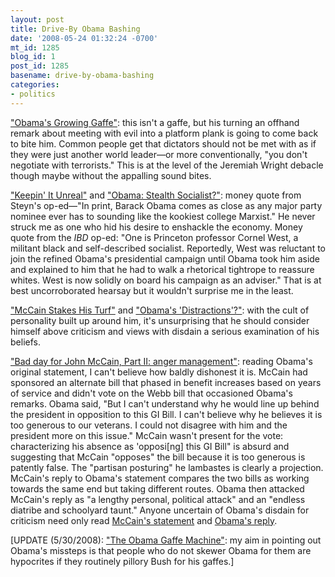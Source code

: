 ```yaml
---
layout: post
title: Drive-By Obama Bashing
date: '2008-05-24 01:32:24 -0700'
mt_id: 1285
blog_id: 1
post_id: 1285
basename: drive-by-obama-bashing
categories:
- politics
---
```

<p>
<a href="http://www.realclearpolitics.com/articles/2008/05/post_40.html">"Obama's Growing Gaffe"</a>: this isn't a gaffe, but his turning an offhand remark about meeting with evil into a platform plank is going to come back to bite him. Common people get that dictators should not be met with as if they were just another world leader—or more conventionally, "you don't negotiate with terrorists." This is at the level of the Jeremiah Wright debacle though maybe without the appalling sound bites.
</p>
<p>
<a href="http://www.steynonline.com/content/view/1293/28/">"Keepin' It Unreal"</a> and <a href="http://www.ibdeditorials.com/IBDArticles.aspx?id=295831088444972">"Obama: Stealth Socialist?"</a>: money quote from Steyn's op-ed—"In print, Barack Obama comes as close as any major party nominee ever has to sounding like the kookiest college Marxist." He never struck me as one who hid his desire to enshackle the economy. Money quote from the <cite>IBD</cite> op-ed: "One is Princeton professor Cornel West, a militant black and self-described socialist. Reportedly, West was reluctant to join the refined Obama's presidential campaign until Obama took him aside and explained to him that he had to walk a rhetorical tightrope to reassure whites. West is now solidly on board his campaign as an adviser." That is at best uncorroborated hearsay but it wouldn't surprise me in the least.
</p>
<p>
<a href="http://www.washingtonpost.com/wp-dyn/content/article/2008/05/21/AR2008052102425.html">"McCain Stakes His Turf"</a> and <a href="http://www.washingtonpost.com/wp-dyn/content/article/2008/04/24/AR2008042402983.html">"Obama's 'Distractions'?"</a>: with the cult of personality built up around him, it's unsurprising that he should consider himself above criticism and views with disdain a serious examination of his beliefs.
</p>
<p>
<a href="http://www.samefacts.com/archives/john_mccain_/2008/05/bad_day_for_john_mccain_part_ii_anger_management.php">"Bad day for John McCain, Part II: anger management"</a>: reading Obama's original statement, I can't believe how baldly dishonest it is. McCain had sponsored an alternate bill that phased in benefit increases based on years of service and didn't vote on the Webb bill that occasioned Obama's remarks. Obama said, "But I can't understand why he would line up behind the president in opposition to this GI Bill. I can't believe why he believes it is too generous to our veterans. I could not disagree with him and the president more on this issue." McCain wasn't present for the vote: characterizing his absence as 'opposi[ng] this GI Bill" is absurd and suggesting that McCain "opposes" the bill because it is too generous is patently false. The "partisan posturing" he lambastes is clearly a projection. McCain's reply to Obama's statement compares the two bills as working towards the same end but taking different routes. Obama then attacked McCain's reply as "a lengthy personal, political attack" and an "endless diatribe and schoolyard taunt." Anyone uncertain of Obama's disdain for criticism need only read <a href="http://www.johnmccain.com/informing/news/PressReleases/3f5be019-fc4f-444b-8151-0d36de79a10a.htm">McCain's statement</a> and <a href="http://www.politico.com/blogs/jonathanmartin/0508/Obama_calls_McCains_GI_Bill_statement_schoolyard_taunt.html">Obama's reply</a>. <br /></p><p>[UPDATE (5/30/2008): <a href="http://online.wsj.com/article_print/SB121210923476431299.html">"The Obama Gaffe Machine"</a>: my aim in pointing out Obama's missteps is that people who do not skewer Obama for them are hypocrites if they routinely pillory Bush for his gaffes.]<br /></p>
